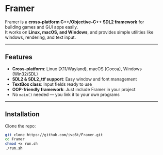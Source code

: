 # Framer

Framer is a **cross-platform C++/Objective-C++ SDL2 framework** for building games and GUI apps easily.  
It works on **Linux, macOS, and Windows**, and provides simple utilities like windows, rendering, and text input.

---

## Features

- **Cross-platform**: Linux (X11/Wayland), macOS (Cocoa), Windows (Win32/SDL)  
- **SDL2 & SDL2_ttf support**: Easy window and font management  
- **TextBox class**: Input fields ready to use  
- **OOP-friendly framework**: Just include Framer in your project  
- No `main()` needed — you link it to your own programs  

---

## Installation

Clone the repo:

```bash
git clone https://github.com/ivo6t/Framer.git
cd Framer
chmod +x run.sh
./run.sh
